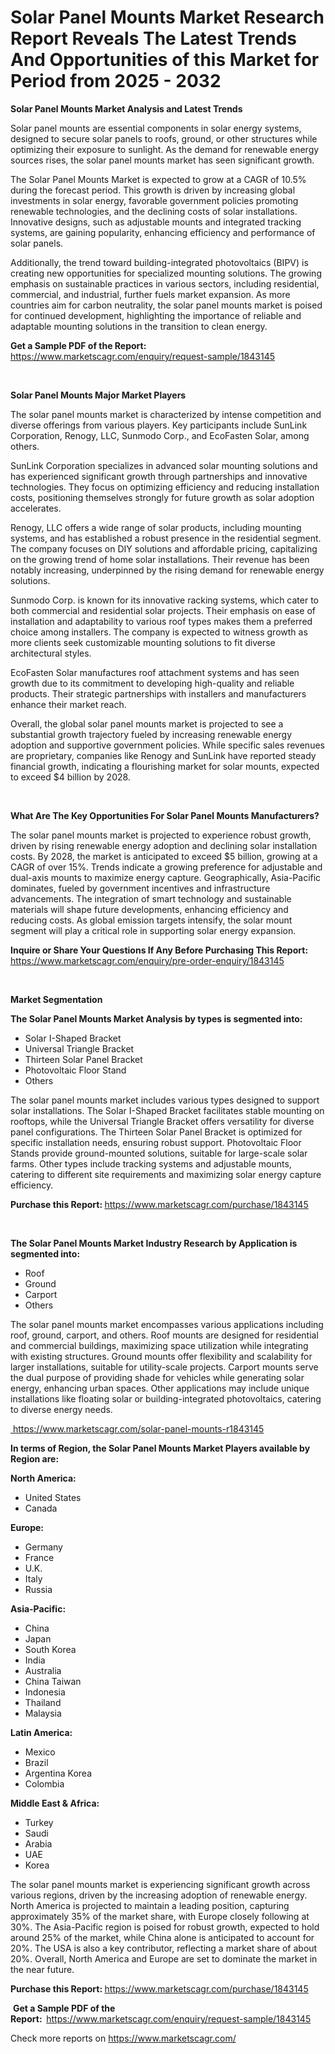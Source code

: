 <p><h1>Solar Panel Mounts Market Research Report Reveals The Latest Trends And Opportunities of this Market for Period from 2025 - 2032</h1></p><p><strong>Solar Panel Mounts Market Analysis and Latest Trends</strong></p>
<p><p>Solar panel mounts are essential components in solar energy systems, designed to secure solar panels to roofs, ground, or other structures while optimizing their exposure to sunlight. As the demand for renewable energy sources rises, the solar panel mounts market has seen significant growth.</p><p>The Solar Panel Mounts Market is expected to grow at a CAGR of 10.5% during the forecast period. This growth is driven by increasing global investments in solar energy, favorable government policies promoting renewable technologies, and the declining costs of solar installations. Innovative designs, such as adjustable mounts and integrated tracking systems, are gaining popularity, enhancing efficiency and performance of solar panels.</p><p>Additionally, the trend toward building-integrated photovoltaics (BIPV) is creating new opportunities for specialized mounting solutions. The growing emphasis on sustainable practices in various sectors, including residential, commercial, and industrial, further fuels market expansion. As more countries aim for carbon neutrality, the solar panel mounts market is poised for continued development, highlighting the importance of reliable and adaptable mounting solutions in the transition to clean energy.</p></p>
<p><strong>Get a Sample PDF of the Report:&nbsp;</strong> <a href="https://www.marketscagr.com/enquiry/request-sample/1843145?utm_campaign=2782&utm_medium=2&utm_source=Github&utm_content=ia&utm_term=11042025&utm_id=solar-panel-mounts">https://www.marketscagr.com/enquiry/request-sample/1843145</a></p>
<p>&nbsp;</p>
<p><strong>Solar Panel Mounts Major Market Players</strong></p>
<p><p>The solar panel mounts market is characterized by intense competition and diverse offerings from various players. Key participants include SunLink Corporation, Renogy, LLC, Sunmodo Corp., and EcoFasten Solar, among others. </p><p>SunLink Corporation specializes in advanced solar mounting solutions and has experienced significant growth through partnerships and innovative technologies. They focus on optimizing efficiency and reducing installation costs, positioning themselves strongly for future growth as solar adoption accelerates.</p><p>Renogy, LLC offers a wide range of solar products, including mounting systems, and has established a robust presence in the residential segment. The company focuses on DIY solutions and affordable pricing, capitalizing on the growing trend of home solar installations. Their revenue has been notably increasing, underpinned by the rising demand for renewable energy solutions.</p><p>Sunmodo Corp. is known for its innovative racking systems, which cater to both commercial and residential solar projects. Their emphasis on ease of installation and adaptability to various roof types makes them a preferred choice among installers. The company is expected to witness growth as more clients seek customizable mounting solutions to fit diverse architectural styles.</p><p>EcoFasten Solar manufactures roof attachment systems and has seen growth due to its commitment to developing high-quality and reliable products. Their strategic partnerships with installers and manufacturers enhance their market reach.</p><p>Overall, the global solar panel mounts market is projected to see a substantial growth trajectory fueled by increasing renewable energy adoption and supportive government policies. While specific sales revenues are proprietary, companies like Renogy and SunLink have reported steady financial growth, indicating a flourishing market for solar mounts, expected to exceed $4 billion by 2028.</p></p>
<p>&nbsp;</p>
<p><strong>What Are The Key Opportunities For Solar Panel Mounts Manufacturers?</strong></p>
<p><p>The solar panel mounts market is projected to experience robust growth, driven by rising renewable energy adoption and declining solar installation costs. By 2028, the market is anticipated to exceed $5 billion, growing at a CAGR of over 15%. Trends indicate a growing preference for adjustable and dual-axis mounts to maximize energy capture. Geographically, Asia-Pacific dominates, fueled by government incentives and infrastructure advancements. The integration of smart technology and sustainable materials will shape future developments, enhancing efficiency and reducing costs. As global emission targets intensify, the solar mount segment will play a critical role in supporting solar energy expansion.</p></p>
<p><strong>Inquire or Share Your Questions If Any Before Purchasing This Report:</strong> <a href="https://www.marketscagr.com/enquiry/pre-order-enquiry/1843145?utm_campaign=2782&utm_medium=2&utm_source=Github&utm_content=ia&utm_term=11042025&utm_id=solar-panel-mounts">https://www.marketscagr.com/enquiry/pre-order-enquiry/1843145</a></p>
<p>&nbsp;</p>
<p><strong>Market Segmentation</strong></p>
<p><strong>The Solar Panel Mounts Market Analysis by types is segmented into:</strong></p>
<p><ul><li>Solar I-Shaped Bracket</li><li>Universal Triangle Bracket</li><li>Thirteen Solar Panel Bracket</li><li>Photovoltaic Floor Stand</li><li>Others</li></ul></p>
<p><p>The solar panel mounts market includes various types designed to support solar installations. The Solar I-Shaped Bracket facilitates stable mounting on rooftops, while the Universal Triangle Bracket offers versatility for diverse panel configurations. The Thirteen Solar Panel Bracket is optimized for specific installation needs, ensuring robust support. Photovoltaic Floor Stands provide ground-mounted solutions, suitable for large-scale solar farms. Other types include tracking systems and adjustable mounts, catering to different site requirements and maximizing solar energy capture efficiency.</p></p>
<p><strong>Purchase this Report:&nbsp;</strong><a href="https://www.marketscagr.com/purchase/1843145?utm_campaign=2782&utm_medium=2&utm_source=Github&utm_content=ia&utm_term=11042025&utm_id=solar-panel-mounts">https://www.marketscagr.com/purchase/1843145</a></p>
<p>&nbsp;</p>
<p><strong>The Solar Panel Mounts Market Industry Research by Application is segmented into:</strong></p>
<p><ul><li>Roof</li><li>Ground</li><li>Carport</li><li>Others</li></ul></p>
<p><p>The solar panel mounts market encompasses various applications including roof, ground, carport, and others. Roof mounts are designed for residential and commercial buildings, maximizing space utilization while integrating with existing structures. Ground mounts offer flexibility and scalability for larger installations, suitable for utility-scale projects. Carport mounts serve the dual purpose of providing shade for vehicles while generating solar energy, enhancing urban spaces. Other applications may include unique installations like floating solar or building-integrated photovoltaics, catering to diverse energy needs.</p></p>
<p><a href="https://www.marketscagr.com/solar-panel-mounts-r1843145?utm_campaign=2782&utm_medium=2&utm_source=Github&utm_content=ia&utm_term=11042025&utm_id=solar-panel-mounts">&nbsp;https://www.marketscagr.com/solar-panel-mounts-r1843145</a></p>
<p><strong>In terms of Region, the Solar Panel Mounts Market Players available by Region are:</strong></p>
<p>
    <p> <strong> North America: </strong>
        <ul>
            <li>United States</li>
            <li>Canada</li>
        </ul>
        </p> 
    <p> <strong> Europe: </strong>
        <ul>
            <li>Germany</li>
            <li>France</li>
            <li>U.K.</li>
            <li>Italy</li>
            <li>Russia</li>
        </ul>
        </p> 
    <p> <strong> Asia-Pacific: </strong>
        <ul>
            <li>China</li>
            <li>Japan</li>
            <li>South Korea</li>
            <li>India</li>
            <li>Australia</li>
            <li>China Taiwan</li>
            <li>Indonesia</li>
            <li>Thailand</li>
            <li>Malaysia</li>
        </ul>
        </p> 
    <p> <strong> Latin America: </strong>
        <ul>
            <li>Mexico</li>
            <li>Brazil</li>
            <li>Argentina Korea</li>
            <li>Colombia</li>
        </ul>
        </p> 
    <p> <strong> Middle East & Africa: </strong>
        <ul>
            <li>Turkey</li>
            <li>Saudi</li>
            <li>Arabia</li>
            <li>UAE</li>
            <li>Korea</li>
        </ul>
    </p>
    </p>
<p><p>The solar panel mounts market is experiencing significant growth across various regions, driven by the increasing adoption of renewable energy. North America is projected to maintain a leading position, capturing approximately 35% of the market share, with Europe closely following at 30%. The Asia-Pacific region is poised for robust growth, expected to hold around 25% of the market, while China alone is anticipated to account for 20%. The USA is also a key contributor, reflecting a market share of about 20%. Overall, North America and Europe are set to dominate the market in the near future.</p></p>
<p><strong>Purchase this Report: </strong><a href="https://www.marketscagr.com/purchase/1843145?utm_campaign=2782&utm_medium=2&utm_source=Github&utm_content=ia&utm_term=11042025&utm_id=solar-panel-mounts">https://www.marketscagr.com/purchase/1843145</a></p>
<p>&nbsp;<strong>Get a Sample PDF of the Report:&nbsp;&nbsp;</strong><a href="https://www.marketscagr.com/enquiry/request-sample/1843145?utm_campaign=2782&utm_medium=2&utm_source=Github&utm_content=ia&utm_term=11042025&utm_id=solar-panel-mounts">https://www.marketscagr.com/enquiry/request-sample/1843145</a></p>
<p><strong></strong></p>
<p>Check more reports on <a href="https://www.marketscagr.com/?utm_campaign=2782&utm_medium=2&utm_source=Github&utm_content=ia&utm_term=11042025&utm_id=solar-panel-mounts">https://www.marketscagr.com/</a></p>